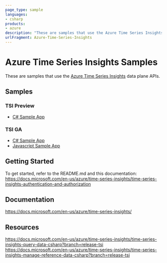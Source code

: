 ```yaml
---
page_type: sample
languages:
- csharp
products:
- azure
description: "These are samples that use the Azure Time Series Insights data plane APIs."
urlFragment: Azure-Time-Series-Insights
---
```


# Azure Time Series Insights Samples
These are samples that use the [Azure Time Series Insights](https://azure.com/tsi) data plane APIs.

## Samples

### TSI Preview
* [C# Sample App](csharp-tsi-preview-sample)

### TSI GA
* [C# Sample App](csharp-tsi-ga-sample)
* [Javascript Sample App](javascript-tsi-ga-sample)


## Getting Started
To get started, refer to the README.md and this documentation: https://docs.microsoft.com/en-us/azure/time-series-insights/time-series-insights-authentication-and-authorization

## Documentation

https://docs.microsoft.com/en-us/azure/time-series-insights/

## Resources

https://docs.microsoft.com/en-us/azure/time-series-insights/time-series-insights-query-data-csharp?branch=release-tsi
https://docs.microsoft.com/en-us/azure/time-series-insights/time-series-insights-manage-reference-data-csharp?branch=release-tsi

